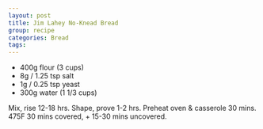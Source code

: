 ```yaml
---
layout: post
title: Jim Lahey No-Knead Bread
group: recipe
categories: Bread
tags: 
---
```


- 400g flour (3 cups)
- 8g / 1.25 tsp salt
- 1g / 0.25 tsp yeast
- 300g water (1 1/3 cups)

Mix, rise 12-18 hrs.  Shape, prove 1-2 hrs. Preheat oven & casserole 30 mins. 475F 30 mins covered, + 15-30 mins uncovered.
